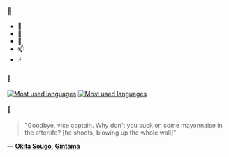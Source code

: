 ### 👋

- 🔭
- 🌱
- 💬
- 📫
- ⚡

#### 🧏

[![Most used languages](https://github-readme-stats-aynah.vercel.app/api/top-langs/?username=aynh&theme=solarized-dark&langs_count=6&layout=compact&hide_title=true)](https://github.com/anuraghazra/github-readme-stats#gh-dark-mode-only)
[![Most used languages](https://github-readme-stats-aynah.vercel.app/api/top-langs/?username=aynh&theme=solarized-light&langs_count=6&layout=compact&hide_title=true)](https://github.com/anuraghazra/github-readme-stats#gh-light-mode-only)

#### 💬

> "Goodbye, vice captain. Why don't you suck on some mayonnaise in the afterlife? [he shoots, blowing up the whole wall]"

&mdash; [**Okita Sougo**](https://myanimelist.net/character.php?q=Okita%20Sougo&cat=character), [**Gintama**](https://myanimelist.net/search/all?q=Gintama&cat=all)
